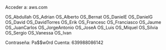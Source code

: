 Acceder a:  aws.com

OS_Abdullah
OS_Adrian
OS_Alberto
OS_Bernat
OS_DanielE
OS_DanielG
OS_David
OS_DavidTorres
OS_Erik
OS_Francesc
OS_Franciasco
OS_Jaume
OS_JuanCarlos
OS_JorgeAntonio
OS_JoseA
OS_Luis
OS_Miquel
OS_Silvia
OS_Sergio
OS_Vanessa
OS_Ivan


Contraseña: Pa$$w0rd
Cuenta: 639988086142